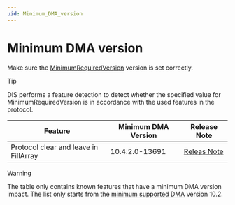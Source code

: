 ```yaml
---
uid: Minimum_DMA_version
---
```


# Minimum DMA version

Make sure the [MinimumRequiredVersion](xref:Protocol.Compliancies.MinimumRequiredVersion) version is set correctly.

> [!TIP]
> DIS performs a feature detection to detect whether the specified value for MinimumRequiredVersion is in accordance with the used features in the protocol.

| Feature | Minimum DMA Version | Release Note |
|----------|----------|----------|
| Protocol clear and leave in FillArray    | 10.4.2.0-13691     | [Releas Note]([https://intranet.skyline.be/DataMiner/Lists/Release%20Notes/DispForm2.aspx?ID=38153](https://docs.dataminer.services/release-notes/General/General_Feature_Release_10.4/General_Feature_Release_10.4.2.html?q=FillArray%20supports%20protocol.Leave%20and%20protocol.Clear#fillarray-now-supports-protocolleave-and-protocolclear-id-38153))     |

> [!WARNING]
> The table only contains known features that have a minimum DMA version impact. The list only starts from the [minimum supported DMA](https://docs.dataminer.services/user-guide/Reference/Software_support_life_cycles.html) version 10.2.
